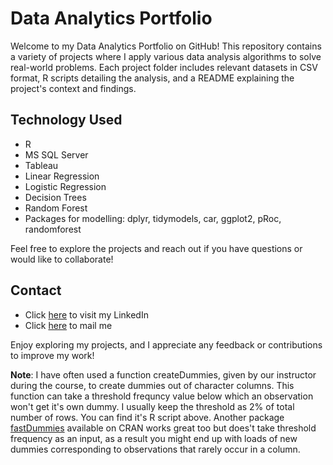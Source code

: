 # Data Analytics Portfolio
Welcome to my Data Analytics Portfolio on GitHub! This repository contains a variety of projects where I apply various data analysis algorithms to solve real-world problems. Each project folder includes relevant datasets in CSV format, R scripts detailing the analysis, and a README explaining the project's context and findings.
## Technology Used
* R
* MS SQL Server
* Tableau
* Linear Regression
* Logistic Regression
* Decision Trees
* Random Forest
* Packages for modelling: dplyr, tidymodels, car, ggplot2, pRoc, randomforest
  
Feel free to explore the projects and reach out if you have questions or would like to collaborate!
## Contact
* Click [here](https://www.linkedin.com/in/tanishq-rastogi-0907a2187) to visit my LinkedIn
* Click [here](http://tanishqrastogi999@gmail.com) to mail me

Enjoy exploring my projects, and I appreciate any feedback or contributions to improve my work!

**Note**: I have often used a function createDummies, given by our instructor during the course, to create dummies out of character columns. This function can take a threshold frequncy value below which an observation won't get it's own dummy. I usually keep the threshold as 2% of total number of rows. You can find it's R script above. Another package [fastDummies](https://cran.r-project.org/web/packages/fastDummies/index.html) available on CRAN works great too but does't take threshold frequency as an input, as a result you might end up with loads of new dummies corresponding to observations that rarely occur in a column.
